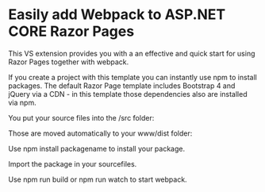 # Easily add Webpack to ASP.NET CORE Razor Pages

This VS extension provides you with a an effective and quick start for using Razor Pages together with webpack. 

If you create a project with this template you can instantly use npm to install packages. The default Razor Page template includes Bootstrap 4 and jQuery via a CDN - in this template those dependencies also are installed via npm.

You put your source files into the /src folder:


Those are moved automatically to your www/dist folder:


Use npm install packagename to install your package.

Import the package in your sourcefiles.

Use npm run build or npm run watch to start webpack.

